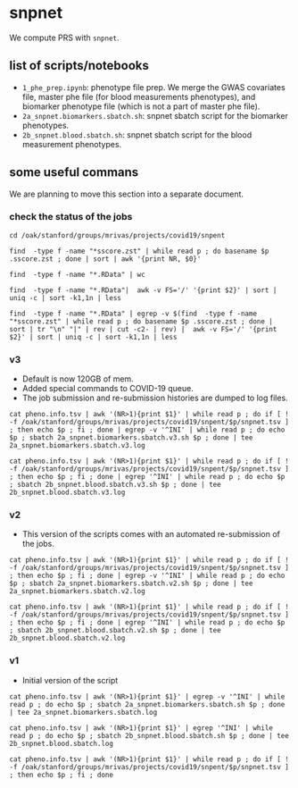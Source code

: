 # snpnet

We compute PRS with `snpnet`.

## list of scripts/notebooks

- `1_phe_prep.ipynb`: phenotype file prep. We merge the GWAS covariates file, master phe file (for blood measurements phenotypes), and biomarker phenotype file (which is not a part of master phe file).
- `2a_snpnet.biomarkers.sbatch.sh`: snpnet sbatch script for the biomarker phenotypes.
- `2b_snpnet.blood.sbatch.sh`: snpnet sbatch script for the blood measurement phenotypes.

## some useful commans

We are planning to move this section into a separate document.

### check the status of the jobs

```{bash}
cd /oak/stanford/groups/mrivas/projects/covid19/snpent

find  -type f -name "*sscore.zst" | while read p ; do basename $p .sscore.zst ; done | sort | awk '{print NR, $0}'

find  -type f -name "*.RData" | wc

find  -type f -name "*.RData"|  awk -v FS='/' '{print $2}' | sort | uniq -c | sort -k1,1n | less

find  -type f -name "*.RData" | egrep -v $(find  -type f -name "*sscore.zst" | while read p ; do basename $p .sscore.zst ; done | sort | tr "\n" "|" | rev | cut -c2- | rev) |  awk -v FS='/' '{print $2}' | sort | uniq -c | sort -k1,1n | less
```

### v3

- Default is now 120GB of mem.
- Added special commands to COVID-19 queue.
- The job submission and re-submission histories are dumped to log files.

```{bash}
cat pheno.info.tsv | awk '(NR>1){print $1}' | while read p ; do if [ ! -f /oak/stanford/groups/mrivas/projects/covid19/snpent/$p/snpnet.tsv ] ; then echo $p ; fi ; done | egrep -v '^INI' | while read p ; do echo $p ; sbatch 2a_snpnet.biomarkers.sbatch.v3.sh $p ; done | tee 2a_snpnet.biomarkers.sbatch.v3.log

cat pheno.info.tsv | awk '(NR>1){print $1}' | while read p ; do if [ ! -f /oak/stanford/groups/mrivas/projects/covid19/snpent/$p/snpnet.tsv ] ; then echo $p ; fi ; done | egrep '^INI' | while read p ; do echo $p ; sbatch 2b_snpnet.blood.sbatch.v3.sh $p ; done | tee 2b_snpnet.blood.sbatch.v3.log
```

### v2

- This version of the scripts comes with an automated re-submission of the jobs.

```{bash}
cat pheno.info.tsv | awk '(NR>1){print $1}' | while read p ; do if [ ! -f /oak/stanford/groups/mrivas/projects/covid19/snpent/$p/snpnet.tsv ] ; then echo $p ; fi ; done | egrep -v '^INI' | while read p ; do echo $p ; sbatch 2a_snpnet.biomarkers.sbatch.v2.sh $p ; done | tee 2a_snpnet.biomarkers.sbatch.v2.log

cat pheno.info.tsv | awk '(NR>1){print $1}' | while read p ; do if [ ! -f /oak/stanford/groups/mrivas/projects/covid19/snpent/$p/snpnet.tsv ] ; then echo $p ; fi ; done | egrep '^INI' | while read p ; do echo $p ; sbatch 2b_snpnet.blood.sbatch.v2.sh $p ; done | tee 2b_snpnet.blood.sbatch.v2.log
```

### v1

- Initial version of the script

```{bash}
cat pheno.info.tsv | awk '(NR>1){print $1}' | egrep -v '^INI' | while read p ; do echo $p ; sbatch 2a_snpnet.biomarkers.sbatch.sh $p ; done | tee 2a_snpnet.biomarkers.sbatch.log

cat pheno.info.tsv | awk '(NR>1){print $1}' | egrep '^INI' | while read p ; do echo $p ; sbatch 2b_snpnet.blood.sbatch.sh $p ; done | tee 2b_snpnet.blood.sbatch.log
```

```{bash}
cat pheno.info.tsv | awk '(NR>1){print $1}' | while read p ; do if [ ! -f /oak/stanford/groups/mrivas/projects/covid19/snpent/$p/snpnet.tsv ] ; then echo $p ; fi ; done
```

